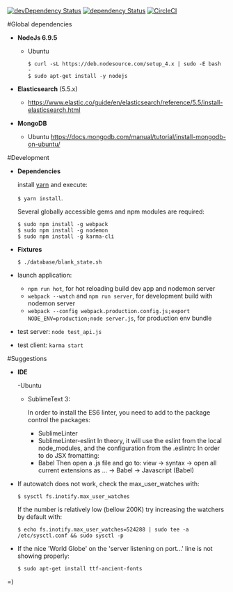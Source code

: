 [![devDependency Status](https://david-dm.org/huridocs/uwazidocs/dev-status.svg)](https://david-dm.org/huridocs/uwazi#info=devDependencies)
[![dependency Status](https://david-dm.org/huridocs/uwazidocs/status.svg)](https://david-dm.org/huridocs/uwazi#info=dependencies)
[![CircleCI](https://circleci.com/gh/huridocs/uwazi.svg?style=shield)](https://circleci.com/gh/huridocs/uwazi)

#Global dependencies

- **NodeJs 6.9.5**
    - Ubuntu
      ```
      $ curl -sL https://deb.nodesource.com/setup_4.x | sudo -E bash -
      $ sudo apt-get install -y nodejs
      ```
- **Elasticsearch** (5.5.x)
   - https://www.elastic.co/guide/en/elasticsearch/reference/5.5/install-elasticsearch.html
    
- **MongoDB**
    - Ubuntu
      https://docs.mongodb.com/manual/tutorial/install-mongodb-on-ubuntu/

#Development

- **Dependencies**

  install [yarn](https://yarnpkg.com/en/) and execute:

  `$ yarn install`.

  Several globally accessible gems and npm modules are required:

  ```
  $ sudo npm install -g webpack
  $ sudo npm install -g nodemon
  $ sudo npm install -g karma-cli
  ```

- **Fixtures**

  ```
  $ ./database/blank_state.sh
  ```

- launch application: 
    - `npm run hot`, for hot reloading build dev app and nodemon server
    - `webpack --watch` and `npm run server`, for development build with nodemon server
    - `webpack --config webpack.production.config.js;export NODE_ENV=production;node server.js`, for production env bundle
- test server: `node test_api.js`
- test client: `karma start`

#Suggestions

- **IDE**

  -Ubuntu

    - SublimeText 3:

      In order to install the ES6 linter, you need to add to the package control the packages:
      - SublimeLinter
      - SublimeLinter-eslint
      In theory, it will use the eslint from the local node_modules, and the configuration from the .eslintrc
      In order to do JSX fromatting:
      - Babel
      Then open a .js file and go to:
      view -> syntax -> open all current extensions as ... -> Babel -> Javascript (Babel)

- If autowatch does not work, check the max_user_watches with:

  ```
  $ sysctl fs.inotify.max_user_watches
  ```

  If the number is relatively low (bellow 200K) try increasing the watchers by default with:

  ```
  $ echo fs.inotify.max_user_watches=524288 | sudo tee -a /etc/sysctl.conf && sudo sysctl -p
  ```

- If the nice 'World Globe' on the 'server listening on port...' line is not showing properly:


  ```
  $ sudo apt-get install ttf-ancient-fonts
  ```

=)
